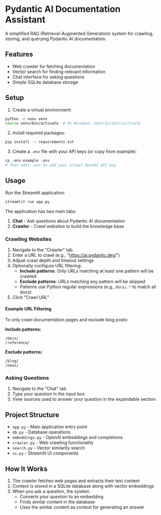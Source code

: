 # Pydantic AI Documentation Assistant

A simplified RAG (Retrieval-Augmented Generation) system for crawling, storing, and querying Pydantic AI documentation.

## Features

- Web crawler for fetching documentation
- Vector search for finding relevant information 
- Chat interface for asking questions
- Simple SQLite database storage

## Setup

1. Create a virtual environment:
```bash
python -m venv venv
source venv/bin/activate  # On Windows: venv\Scripts\activate
```

2. Install required packages:
```bash
pip install -r requirements.txt
```

3. Create a `.env` file with your API keys (or copy from example):
```bash
cp .env.example .env
# Then edit .env to add your actual OpenAI API key
```

## Usage

Run the Streamlit application:
```bash
streamlit run app.py
```

The application has two main tabs:
1. **Chat** - Ask questions about Pydantic AI documentation
2. **Crawler** - Crawl websites to build the knowledge base

### Crawling Websites

1. Navigate to the "Crawler" tab
2. Enter a URL to crawl (e.g., "https://ai.pydantic.dev/")
3. Adjust crawl depth and timeout settings
4. Optionally configure URL filtering:
   - **Include patterns**: Only URLs matching at least one pattern will be crawled
   - **Exclude patterns**: URLs matching any pattern will be skipped
   - Patterns use Python regular expressions (e.g., `docs/.*` to match all docs)
5. Click "Crawl URL"

#### Example URL Filtering

To only crawl documentation pages and exclude blog posts:

**Include patterns:**
```
/docs/
/reference/
```

**Exclude patterns:**
```
/blog/
/news/
```

### Asking Questions

1. Navigate to the "Chat" tab
2. Type your question in the input box
3. View sources used to answer your question in the expandable section

## Project Structure

- `app.py` - Main application entry point
- `db.py` - Database operations
- `embeddings.py` - OpenAI embeddings and completions
- `crawler.py` - Web crawling functionality
- `search.py` - Vector similarity search
- `ui.py` - Streamlit UI components

## How It Works

1. The crawler fetches web pages and extracts their text content
2. Content is stored in a SQLite database along with vector embeddings
3. When you ask a question, the system:
   - Converts your question to an embedding
   - Finds similar content in the database
   - Uses the similar content as context for generating an answer